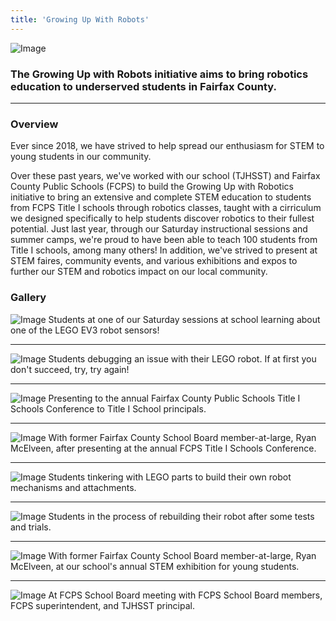 ```yaml
---
title: 'Growing Up With Robots'
---
```


![Image](https://lh3.googleusercontent.com/pw/ACtC-3fSIGcjaVBgw46Qv_D2JO9UMutw2PVSqsXFvVzmUZAhbW6k_76Y7T6X4A5VzcM3g_1yx9He4aZAAiZnjvYgtwHCe5yzya398jSbhAjT52AYDACxQ5xJXDr-NXDC7eCkJIj6B3o2I1A6vyPlxqNtJpt2=w1223-h836-no?authuser=1)

### The Growing Up with Robots initiative aims to bring robotics education to underserved students in Fairfax County. 
____________

### Overview

Ever since 2018, we have strived to help spread our enthusiasm for STEM to young students in our community.

Over these past years, we've worked with our school (TJHSST) and Fairfax County Public Schools (FCPS) to build the Growing Up with Robotics initiative to bring an extensive and complete STEM education to students from FCPS Title I schools through robotics classes, taught with a cirriculum we designed specifically to help students discover robotics to their fullest potential. Just last year, through our Saturday instructional sessions and summer camps, we're proud to have been able to teach 100 students from Title I schools, among many others! In addition, we've strived to present at STEM faires, community events, and various exhibitions and expos to further our STEM and robotics impact on our local community. 

### Gallery 

![Image](https://lh3.googleusercontent.com/pw/ACtC-3evp_kNcwhr0c8lc7mj4D9imrn1dGfHMyPfxm-t_DvhXE9bf_G2ZjVyzWGLOi2qkk2HR0jkUK1N5D1aGQ6PeNcQnp-RdVnxhvsQiWCAZ3og1a3294o3ufo4gM79w4lmNtVErnB8vdQ6A7ZqX5m5ccmW=w1226-h904-no?authuser=1)
Students at one of our Saturday sessions at school learning about one of the LEGO EV3 robot sensors! 

____________

![Image](https://lh3.googleusercontent.com/pw/ACtC-3fExSPnk_S2MfOy7LDT6hPyLqoL8MgVGXtqf2KXgN6pX5XEue65fCn-TOLKoxHMWjCKkjTQA2QRW7lr0rV8TCzoWnMMRyGRjkvEapIlkwSZPzmMdWvX3hJ9F2B_WiRVyj9vCgwJZKRu8pCmTaHIkziq=w988-h731-no?authuser=1)
Students debugging an issue with their LEGO robot. If at first you don't succeed, try, try again! 

____________

![Image](https://lh3.googleusercontent.com/pw/ACtC-3dV-OIsjlo9vpbL9ufE4BD8AI1H-JhvLpWiSEk9LXSCC-S89ip0Jl-sXlBY545HIzbw5T8uKQN1F_c5hc35OxbrSAzSk1mSP8kL32gC-f3ixPKN4cdoNSWDLqDgJ0D1ulKHF1xgpLZ6VB-r9NN_XyVQ=w510-h269-no?authuser=1)
Presenting to the annual Fairfax County Public Schools Title I Schools Conference to Title I School principals. 

____________

![Image](https://lh3.googleusercontent.com/pw/ACtC-3dtSQJsJUtnHoJtMGhuePTSLvQCCWyNGHxra45cQJ7X_NznoUCcrzfveu9kB4iQa4N2nxO1nXxprGJDo87W2-vQhDt1lhnad2WT_DI3TOgj3typWsVhYR4S8B2iYdGKQVLzf2z_EdimIJGS66X3JKsZ=w1274-h522-no?authuser=1)
With former Fairfax County School Board member-at-large, Ryan McElveen, after presenting at the annual FCPS Title I Schools Conference. 

____________

![Image](https://lh3.googleusercontent.com/pw/ACtC-3f9-go-P493i_Bw2BcKUyUPg_cX8CWIYipmzsx1iB5RcweqOpUJk06LWtNX3v75bxIId2PsyAfBjPRbMc63eZ_whoBCUuy3DtfCKmhOYVPKntSdvF4gMfFWkbg7K0C_TI_S-VAKKt7HaMYDDmHRD-t5=w860-h575-no?authuser=1)
Students tinkering with LEGO parts to build their own robot mechanisms and attachments. 

____________

![Image](https://lh3.googleusercontent.com/pw/ACtC-3d_db20NVLO38rAKxqXDKHz_vQ88Nk6vAgp4ujQSt0RNIw2W81kGe_LgOWBhwNzh-zHvO_cqmnUEr9DOLOBe_hZ5A0vKGEGDBeEAUUcjTCBElB9jyjnTdWxeN-JfByuO9vogi1y55OJgOxX7FCbo1-D=w597-h800-no?authuser=1)
Students in the process of rebuilding their robot after some tests and trials. 

____________

![Image](https://lh3.googleusercontent.com/pw/ACtC-3c1lmL3fEyaXz6qqFc-tEKXQ-k7BKDUaj0xAzSV8QWl1e0Vdxym3sfbRKYIMsx3BPIb6heegsDjTwIk3Jj-aJn6oSW1QzDDWLqYgWnE_uNUzZgAEX32gROrL7UFNOv13Om7x2vgq_FOe9EWRCIY_HVw=w1022-h615-no?authuser=1)
With former Fairfax County School Board member-at-large, Ryan McElveen, at our school's annual STEM exhibition for young students. 

____________

![Image](https://lh3.googleusercontent.com/pw/ACtC-3efo5cIEBKZnbHMCNlwmYhZ5CxyOQAqrkADjU0BNgmiVD3sOD7jlnSvwQBUlwDJxTprBGHOHBYVeKcELFOa-W3J6cvGG9TfJ5pGyKHGS2OmrFFbobCP0bCD-T5fceoWGujgJMlkE1vW9TPXN0Ll9Y5u=w1277-h743-no?authuser=1)
At FCPS School Board meeting with FCPS School Board members, FCPS superintendent, and TJHSST principal.

